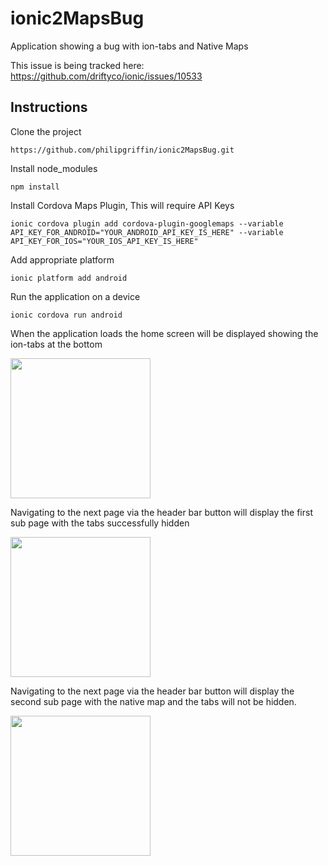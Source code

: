 # ionic2MapsBug

Application showing a bug with ion-tabs and Native Maps

This issue is being tracked here: https://github.com/driftyco/ionic/issues/10533

## Instructions
Clone the project
```
https://github.com/philipgriffin/ionic2MapsBug.git
```

Install node_modules
```
npm install
```

Install Cordova Maps Plugin, This will require API Keys
```
ionic cordova plugin add cordova-plugin-googlemaps --variable API_KEY_FOR_ANDROID="YOUR_ANDROID_API_KEY_IS_HERE" --variable API_KEY_FOR_IOS="YOUR_IOS_API_KEY_IS_HERE"
```

Add appropriate platform
```
ionic platform add android
```

Run the application on a device
```
ionic cordova run android
```

When the application loads the home screen will be displayed showing the ion-tabs at the bottom


<img src="http://i.imgur.com/CqUYYlR.png" width="224">

Navigating to the next page via the header bar button will display the first sub page with the tabs successfully hidden

<img src="http://i.imgur.com/dkxG56W.png" width="224">

Navigating to the next page via the header bar button will display the second sub page with the native map and the tabs will not be hidden. 

<img src="http://i.imgur.com/2I2NW5U.png" width="224">
